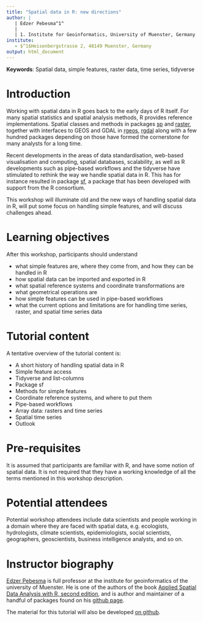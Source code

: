 ```yaml
---
title: "Spatial data in R: new directions"
author: |
   | Edzer Pebesma^1^ 
   |
   | 1. Institute for Geoinformatics, University of Muenster, Germany
institute: 
   - $^1$Heisenbergstrasse 2, 48149 Muenster, Germany
output: html_document
---
```


**Keywords**: Spatial data, simple features, raster data, time series, tidyverse


# Introduction

Working with spatial data in R goes back to the early days
of R itself. For many spatial statistics and spatial analysis
methods, R provides reference implementations. Spatial classes and
methods in packages [sp](https://cran.r-project.org/package=sp)
and [raster](https://cran.r-project.org/package=raster),
together with interfaces to GEOS and GDAL in
[rgeos](https://cran.r-project.org/package=raster),
[rgdal](https://cran.r-project.org/package=raster) along with a
few hundred packages depending on those have formed the cornerstone
for many analysts for a long time.

Recent developments in the areas of data standardisation, web-based
visualisation and computing, spatial databases, scalability,
as well as R developments such as pipe-based workflows and
the tidyverse have stimulated to rethink the way we handle
spatial data in R. This has for instance resulted in package
[sf](https://cran.r-project.org/package=sf), a package that has
been developed with support from the R consortium.

This workshop will illuminate old and the new ways of handling
spatial data in R, will put some focus on handling simple features,
and will discuss challenges ahead.

# Learning objectives

After this workshop, participants should understand

* what simple features are, where they come from, and how they can be handled in R
* how spatial data can be imported and exported in R
* what spatial reference systems and coordinate transformations are
* what geometrical operations are
* how simple features can be used in pipe-based workflows
* what the current options and limitations are for handling time series, raster, and spatial time series data

# Tutorial content

A tentative overview of the tutorial content is:

* A short history of handling spatial data in R
* Simple feature access
* Tidyverse and list-columns
* Package sf
* Methods for simple features
* Coordinate reference systems, and where to put them
* Pipe-based workflows
* Array data: rasters and time series
* Spatial time series
* Outlook

# Pre-requisites

It is assumed that participants are familiar with R, and have some
notion of spatial data. It is not required that they have a working
knowledge of all the terms mentioned in this workshop description.

# Potential attendees

Potential workshop attendees include data scientists and people
working in a domain where they are faced with spatial data,
e.g. ecologists, hydrologists, climate scientists, epidemiologists,
social scientists, geographers, geoscientists, business intelligence
analysts, and so on.

# Instructor biography

[Edzer
Pebesma](https://www.uni-muenster.de/Geoinformatics/en/institute/staff/index.php/119/Edzer_Pebesma)
is full professor at the institute for geoinformatics of
the university of Muenster. He is one of the authors of
the book [Applied Spatial Data Analysis with R, second
edition](http://www.asdar-book.org/), and is author and
maintainer of a handful of packages found on his [github
page](https://github.com/edzer).

The material for this tutorial will also be developed [on
github](https://github.com/edzer/UseR2017/).

